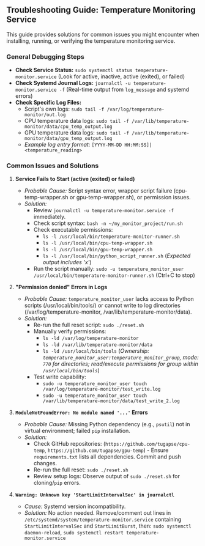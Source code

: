 ## Troubleshooting Guide: Temperature Monitoring Service

This guide provides solutions for common issues you might encounter when installing, running, or verifying the temperature monitoring service.

### General Debugging Steps

*   **Check Service Status:** `sudo systemctl status temperature-monitor.service` (Look for active, inactive, active (exited), or failed)
*   **Check Systemd Journal Logs:** `journalctl -u temperature-monitor.service -f` (Real-time output from `log_message` and systemd errors)
*   **Check Specific Log Files:**
    *   Script's own logs: `sudo tail -f /var/log/temperature-monitor/out.log`
    *   CPU temperature data logs: `sudo tail -f /var/lib/temperature-monitor/data/cpu_temp_output.log`
    *   GPU temperature data logs: `sudo tail -f /var/lib/temperature-monitor/data/gpu_temp_output.log`
    *   *Example log entry format:* `[YYYY-MM-DD HH:MM:SS]| <temperature_reading>`

### Common Issues and Solutions

1.  **Service Fails to Start (active (exited) or failed)**

    *   *Probable Cause:* Script syntax error, wrapper script failure (cpu-temp-wrapper.sh or gpu-temp-wrapper.sh), or permission issues.
    *   *Solution:*
        *   Review `journalctl -u temperature-monitor.service -f` immediately.
        *   Check script syntax: `bash -n ~/my_monitor_project/run.sh`
        *   Check executable permissions:
            *   `ls -l /usr/local/bin/temperature-monitor-runner.sh`
            *   `ls -l /usr/local/bin/cpu-temp-wrapper.sh`
            *   `ls -l /usr/local/bin/gpu-temp-wrapper.sh`
            *   `ls -l /usr/local/bin/python_script_runner.sh` (*Expected output includes 'x'*)
        *   Run the script manually: `sudo -u temperature_monitor_user /usr/local/bin/temperature-monitor-runner.sh` (Ctrl+C to stop)

2.  **"Permission denied" Errors in Logs**

    *   *Probable Cause:* `temperature_monitor_user` lacks access to Python scripts (/usr/local/bin/tools/) or cannot write to log directories (/var/log/temperature-monitor, /var/lib/temperature-monitor/data).
    *   *Solution:*
        *   Re-run the full reset script: `sudo ./reset.sh`
        *   Manually verify permissions:
            *   `ls -ld /var/log/temperature-monitor`
            *   `ls -ld /var/lib/temperature-monitor/data`
            *   `ls -ld /usr/local/bin/tools` (*Ownership: `temperature_monitor_user:temperature_monitor_group`, mode: `770` for directories; read/execute permissions for group within `/usr/local/bin/tools`*)
        *   Test write capability:
            *   `sudo -u temperature_monitor_user touch /var/log/temperature-monitor/test_write.log`
            *   `sudo -u temperature_monitor_user touch /var/lib/temperature-monitor/data/test_write_2.log`

3.  **`ModuleNotFoundError: No module named '...'` Errors**

    *   *Probable Cause:* Missing Python dependency (e.g., `psutil`) not in virtual environment; failed `pip` installation.
    *   *Solution:*
        *   Check GitHub repositories: (`https://github.com/tugapse/cpu-temp`, `https://github.com/tugapse/gpu-temp`) - Ensure `requirements.txt` lists all dependencies. Commit and push changes.
        *   Re-run the full reset: `sudo ./reset.sh`
        *   Review setup logs: Observe output of `sudo ./reset.sh` for cloning/`pip` errors.

4.  **`Warning: Unknown key 'StartLimitIntervalSec' in journalctl`**

    *   *Cause:* Systemd version incompatibility.
    *   *Solution:* No action needed.  Remove/comment out lines in `/etc/systemd/system/temperature-monitor.service` containing `StartLimitIntervalSec` and `StartLimitBurst`, then: `sudo systemctl daemon-reload`, `sudo systemctl restart temperature-monitor.service`